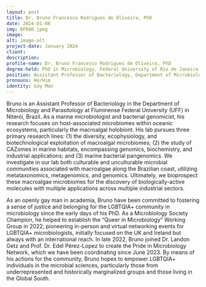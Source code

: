 ```yaml
---
layout: post
title: Dr. Bruno Francesco Rodrigues de Oliveira, PhD
date: 2024-01-08
img: BFRdO.jpeg
image:
alt: image-alt
project-date: January 2024
client: 
description:
profile-name: Dr. Bruno Francesco Rodrigues de Oliveira, PhD
degree-held: PhD in Microbiology, Federal University of Rio de Janeiro
position: Assistant Professor of Bacteriology, Department of Microbiology and Parasitology, Fluminense Federal University
pronouns: He/Him
identity: Gay Man
---
```


Bruno is an Assistant Professor of Bacteriology in the Department of Microbiology and Parasitology at Fluminense Federal University (UFF) in Niterói, Brazil. As a marine microbiologist and bacterial genomicist, his research focuses on host-associated microbiomes within oceanic ecosystems, particularly the macroalgal holobiont. His lab pursues three primary research lines: (1) the diversity, ecophysiology, and biotechnological exploitation of macroalgal microbiomes; (2) the study of CAZomes in marine habitats, encompassing genomics, biochemistry, and industrial applications; and (3) marine bacterial pangenomics. We investigate in our lab both culturable and unculturable microbial communities associated with macroalgae along the Brazilian coast, utilizing metataxonomics, metagenomics, and genomics. Ultimately, we bioprospect these macroalgae microbiomes for the discovery of biologically-active molecules with multiple applications across multiple industrial sectors.

As an openly gay man in academia, Bruno have been committed to fostering a sense of justice and belonging for the LGBTQIA+ community in microbiology since the early days of his PhD. As a Microbiology Society Champion, he helped to establish the “Queer in Microbiology” Working Group in 2022, pioneering in-person and virtual networking events for LGBTQIA+ microbiologists, initially focused on the UK and Ireland but always with an international reach. In late 2022, Bruno joined Dr. Landon Getz and Prof. Dr. Edel Pérez-Lopez to create the Pride in Microbiology Network, which we have been coordinating since June 2023. By means of his actions for the community, Bruno hopes to empower LGBTQIA+ individuals in the microbial sciences, particularly those from underrepresented and historically marginalized groups and those living in the Global South.

